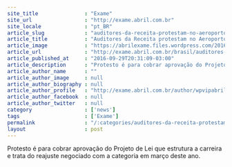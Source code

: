 ```yaml
---
site_title               : "Exame"
site_url                 : "http://exame.abril.com.br"
site_locale              : "pt_BR"
article_slug             : "auditores-da-receita-protestam-no-aeroporto-de-brasilia"
article_title            : "Auditores da Receita protestam no Aeroporto de Brasília"
article_image            : "https://abrilexame.files.wordpress.com/2016/09/size_960_16_9_aeroporto-jk-brasilia7.jpg?quality=70&strip=all&w=960"
article_url              : "http://exame.abril.com.br/brasil/auditores-da-receita-protestam-no-aeroporto-de-brasilia/"
article_published_at     : "2016-09-29T20:31:09-03:00"
article_description      : "Protesto é para cobrar aprovação do Projeto de Lei que estrutura a carreira e trata do reajuste negociado com a categoria em março deste ano."
article_author_name      : ""
article_author_image     : null
article_author_biography : null
article_author_profile   : "http://exame.abril.com.br/author/wpvipabril/"
article_author_facebook  : null
article_author_twitter   : null
category                 : ['news']
tags                     : ['Exame']
permalink                : "/:categories/auditores-da-receita-protestam-no-aeroporto-de-brasilia/"
layout                   : post
---
```


Protesto é para cobrar aprovação do Projeto de Lei que estrutura a carreira e trata do reajuste negociado com a categoria em março deste ano.
